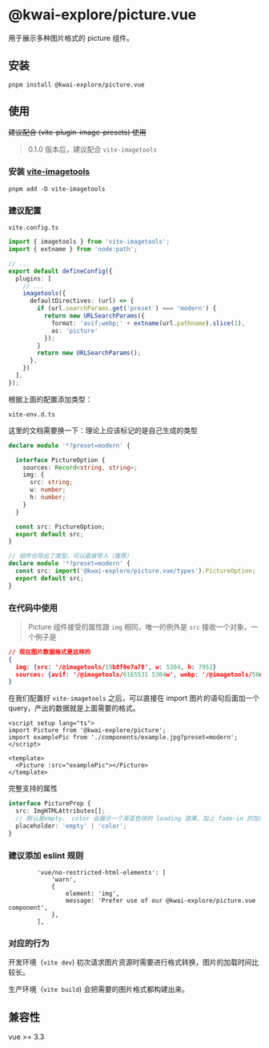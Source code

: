 # @kwai-explore/picture.vue

用于展示多种图片格式的 picture 组件。

## 安装

`pnpm install @kwai-explore/picture.vue`

## 使用

~~建议配合 (vite-plugin-image-presets) 使用~~  
> 0.1.0 版本后，建议配合 `vite-imagetools`

### 安装 [vite-imagetools](https://github.com/JonasKruckenberg/imagetools)

`pnpm add -D vite-imagetools`

### 建议配置

`vite.config.ts`

```ts
import { imagetools } from 'vite-imagetools';
import { extname } from 'node:path';

// ...
export default defineConfig({
  plugins: [
    // ...
    imagetools({
      defaultDirectives: (url) => {
        if (url.searchParams.get('preset') === 'modern') {
          return new URLSearchParams({
            format: 'avif;webp;' + extname(url.pathname).slice(1),
            as: 'picture'
          });
        }
        return new URLSearchParams();
      },
    })
  ],
});
```

根据上面的配置添加类型：

`vite-env.d.ts`

这里的文档需要换一下：理论上应该标记的是自己生成的类型

```ts
declare module '*?preset=modern' {

  interface PictureOption {
    sources: Record<string, string>;
    img: {
      src: string;
      w: number;
      h: number;
    }
  }

  const src: PictureOption;
  export default src;
}

// 组件也导出了类型，可以直接导入（推荐）
declare module '*?preset=modern' {
  const src: import('@kwai-explore/picture.vue/types').PictureOption;
  export default src;
}
```

### 在代码中使用

> Picture 组件接受的属性跟 `img` 相同，唯一的例外是 `src` 接收一个对象，一个例子是

```json
// 现在图片数据格式是这样的
{
  img: {src: '/@imagetools/19b8f0e7a78', w: 5304, h: 7952}
  sources: {avif: '/@imagetools/6165531 5304w', webp: '/@imagetools/58dbfda 5304w'}
}
```

在我们配置好 `vite-imagetools` 之后，可以直接在 import 图片的语句后面加一个 query，产出的数据就是上面需要的格式。

```vue
<script setup lang="ts">
import Picture from '@kwai-explore/picture';
import examplePic from './components/example.jpg?preset=modern';
</script>

<template>
  <Picture :src="examplePic"></Picture>
</template>
```

完整支持的属性

```ts
interface PictureProp {
  src: ImgHTMLAttributes[];
  // 默认是empty。 color 会展示一个渐变色块的 loading 效果，加上 fade-in 的加载成功的渐变效果。
  placeholder: 'empty' | 'color';
}
```

### 建议添加 eslint 规则

```
        'vue/no-restricted-html-elements': [
            'warn',
            {
                element: 'img',
                message: 'Prefer use of our @kwai-explore/picture.vue component',
            },
        ],
```

### 对应的行为

开发环境（`vite dev`) 初次请求图片资源时需要进行格式转换，图片的加载时间比较长。

生产环境（`vite build`) 会把需要的图片格式都构建出来。

## 兼容性

vue >= 3.3
